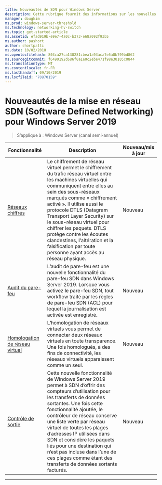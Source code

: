 ```yaml
---
title: Nouveautés de SDN pour Windows Server
description: Cette rubrique fournit des informations sur les nouvelles fonctionnalités de mise en réseau définies par logiciel pour Windows Server 1709
manager: dougkim
ms.prod: windows-server-threshold
ms.technology: networking-hv-switch
ms.topic: get-started-article
ms.assetid: efad919b-e9e7-4a0c-b373-e68a092f93b5
ms.author: pashort
author: shortpatti
ms.date: 10/02/2018
ms.openlocfilehash: 803ca27ca138281cbea1a93aca7e5a8b799bd862
ms.sourcegitcommit: f6490192d686f0a1e0c2ebe471f98e30105c0844
ms.translationtype: MT
ms.contentlocale: fr-FR
ms.lasthandoff: 09/10/2019
ms.locfileid: "70870159"
---
```

# <a name="whats-new-in-sdn-for-windows-server-2019"></a>Nouveautés de la mise en réseau SDN (Software Defined Networking) pour Windows Server 2019

>S’applique à : Windows Server (canal semi-annuel)


|                         **Fonctionnalité**                          |                                                                                                                                                                                         **Description**                                                                                                                                                                                         | **Nouveau/mis à jour** |
|--------------------------------------------------------------|-------------------------------------------------------------------------------------------------------------------------------------------------------------------------------------------------------------------------------------------------------------------------------------------------------------------------------------------------------------------------------------------------|-----------------|
| [Réseaux chiffrés](vnet-encryption/sdn-vnet-encryption.md) | Le chiffrement de réseau virtuel permet le chiffrement du trafic réseau virtuel entre les machines virtuelles qui communiquent entre elles au sein des sous-réseaux marqués comme « chiffrement activé ». Il utilise aussi le protocole DTLS (Datagram Transport Layer Security) sur le sous-réseau virtuel pour chiffrer les paquets. DTLS protège contre les écoutes clandestines, l'altération et la falsification par toute personne ayant accès au réseau physique. |       Nouveau       |
|    [Audit du pare-feu](security/sdn-firewall-auditing.md)    |                                                                                            L’audit de pare-feu est une nouvelle fonctionnalité du pare-feu SDN dans Windows Server 2019. Lorsque vous activez le pare-feu SDN, tout workflow traité par les règles de pare-feu SDN (ACL) pour lequel la journalisation est activée est enregistré.                                                                                            |       Nouveau       |
| [Homologation de réseau virtuel](vnet-peering/sdn-vnet-peering.md)  |                                                                                                                      L’homologation de réseaux virtuels vous permet de connecter deux réseaux virtuels en toute transparence. Une fois homologués, à des fins de connectivité, les réseaux virtuels apparaissent comme un seul.                                                                                                                      |       Nouveau       |
|           [Contrôle de sortie](manage/sdn-egress.md)            |                  Cette nouvelle fonctionnalité de Windows Server 2019 permet à SDN d’offrir des compteurs d’utilisation pour les transferts de données sortantes. Une fois cette fonctionnalité ajoutée, le contrôleur de réseau conserve une liste verte par réseau virtuel de toutes les plages d’adresses IP utilisées dans SDN et considère les paquets liés pour une destination qui n’est pas incluse dans l’une de ces plages comme étant des transferts de données sortants facturés.                   |       Nouveau       |

---



